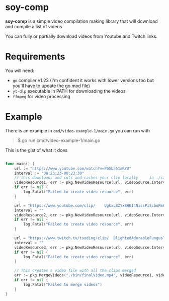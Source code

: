 # soy-comp

**soy-comp** is a simple video compilation making library that will download and compile a list of videos

You can fully or partially download videos from Youtube and Twitch links.

# Requirements

You will need:
- `go` compiler v1.23 (I'm confident it works with lower versions too but you'll have to update the go.mod file)
- `yt-dlp` executable in PATH for downloading the videos
- `ffmpeg` for video processing

# Example

There is an example in `cmd/video-example-1/main.go` you can run with

> $ go run cmd/video-example-1/main.go

This is the gist of what it does

```go

func main() {
	url := "https://www.youtube.com/watch?v=PGSba51aRYU"
	interval := "00:23:23-00:23:30"
	// this downloads and cuts and caches your clip locally 	in ./cached-videos
	videoResource1, err := pkg.NewVideoResource(url, videoSource.Interval)
	if err != nil {
		log.Fatal("Failed to create video resource", err)
	}

	url = "https://www.youtube.com/clip/	UgkxL8ZYx8HKI4NissPiScboPm6d03NI-QME"
	interval = ""
	videoResource2, err := pkg.NewVideoResource(url, videoSource.Interval)
	if err != nil {
		log.Fatal("Failed to create video resource", err)
	}

	url = "https://www.twitch.tv/tsoding/clip/	BlightedAdorableFungusTBCheesePull-H_6ATRHzHnpQnfYa"
	interval = ""
	videoResource3, err := pkg.NewVideoResource(url, videoSource.Interval)
	if err != nil {
		log.Fatal("Failed to create video resource", err)
	}

	// This creates a video file with all the clips merged
	err := pkg.MergeVideos("./bin/finalVideo.mp4", videoResource1, videoResource2, videoResource3)
	if err != nil {
		log.Fatal("Failed to merge videos")
	}
}

```
